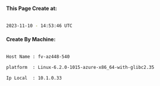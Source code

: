 
   
#### This Page Create at:

```bash

2023-11-10 - 14:53:46 UTC

```

#### Create By Machine:

```bash

Host Name : fv-az448-540

platform  : Linux-6.2.0-1015-azure-x86_64-with-glibc2.35

Ip Local  : 10.1.0.33

```

